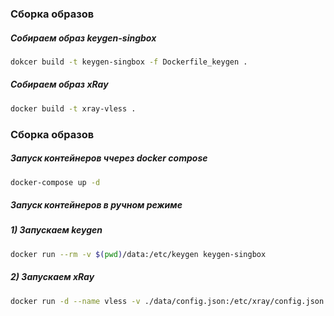 ### Сборка образов
##### Собираем образ keygen-singbox
```bash
dokcer build -t keygen-singbox -f Dockerfile_keygen .
```
##### Собираем образ xRay
```bash
docker build -t xray-vless .
```

### Сборка образов
##### Запуск контейнеров ччерез docker compose
```bash
docker-compose up -d
```

##### Запуск контейнеров в ручном режиме
##### 1) Запускаем keygen
```bash
docker run --rm -v $(pwd)/data:/etc/keygen keygen-singbox
```
##### 2) Запускаем xRay
```bash
docker run -d --name vless -v ./data/config.json:/etc/xray/config.json -v ./data/public_key.env:/etc/keygen/public_key.env -p 80:80 -p 443:443 xray-vless
```
